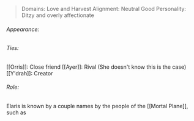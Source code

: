 > Domains: Love and Harvest
> Alignment: Neutral Good
> Personality: Ditzy and overly affectionate

###### Appearance:

###### Ties:
[[Orris]]: Close friend
[[Ayer]]: Rival (She doesn't know this is the case)
[[Y'drah]]: Creator
###### Role:
Elaris is known by a couple names by the people of the [[Mortal Plane]], such as 